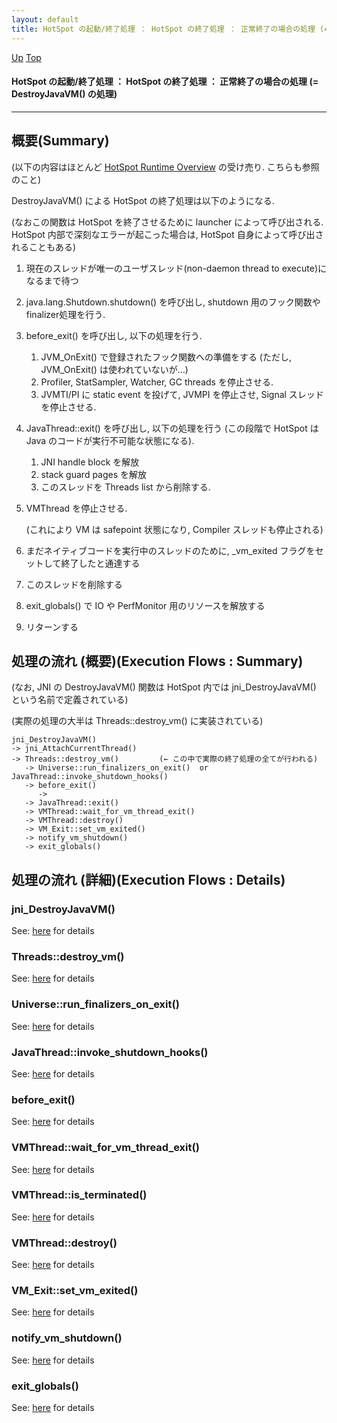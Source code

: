 ```yaml
---
layout: default
title: HotSpot の起動/終了処理 ： HotSpot の終了処理 ： 正常終了の場合の処理 (= DestroyJavaVM() の処理)  
---
```

[Up](no28916GoL.html) [Top](../index.html)

#### HotSpot の起動/終了処理 ： HotSpot の終了処理 ： 正常終了の場合の処理 (= DestroyJavaVM() の処理)  

--- 
## 概要(Summary)
(以下の内容はほとんど [HotSpot Runtime Overview](http://openjdk.java.net/groups/hotspot/docs/RuntimeOverview.html#VM%20Lifecycle|outline) の受け売り. こちらも参照のこと)

DestroyJavaVM() による HotSpot の終了処理は以下のようになる.

(なおこの関数は HotSpot を終了させるために launcher によって呼び出される.
 HotSpot 内部で深刻なエラーが起こった場合は, HotSpot 自身によって呼び出されることもある)

  1. 現在のスレッドが唯一のユーザスレッド(non-daemon thread to execute)になるまで待つ

  1. java.lang.Shutdown.shutdown() を呼び出し, 
     shutdown 用のフック関数やfinalizer処理を行う.

  1. before_exit() を呼び出し, 以下の処理を行う.

     1. JVM_OnExit() で登録されたフック関数への準備をする (ただし, JVM_OnExit() は使われていないが...)
     2. Profiler, StatSampler, Watcher, GC threads を停止させる.
     3. JVMTI/PI に static event を投げて, JVMPI を停止させ, Signal スレッドを停止させる.

  1. JavaThread::exit() を呼び出し, 以下の処理を行う
     (この段階で HotSpot は Java のコードが実行不可能な状態になる).

     1. JNI handle block を解放
     2. stack guard pages を解放
     3. このスレッドを Threads list から削除する.

  1. VMThread を停止させる.

     (これにより VM は safepoint 状態になり, Compiler スレッドも停止される)

  1. まだネイティブコードを実行中のスレッドのために, 
     _vm_exited フラグをセットして終了したと通達する

  1. このスレッドを削除する

  1. exit_globals() で IO や PerfMonitor 用のリソースを解放する

  1. リターンする

## 処理の流れ (概要)(Execution Flows : Summary)
(なお, JNI の DestroyJavaVM() 関数は HotSpot 内では jni_DestroyJavaVM() という名前で定義されている)

(実際の処理の大半は Threads::destroy_vm() に実装されている)

```
jni_DestroyJavaVM()
-> jni_AttachCurrentThread()
-> Threads::destroy_vm()         (← この中で実際の終了処理の全てが行われる)
   -> Universe::run_finalizers_on_exit()  or  JavaThread::invoke_shutdown_hooks()
   -> before_exit()
      -> 
   -> JavaThread::exit()
   -> VMThread::wait_for_vm_thread_exit()
   -> VMThread::destroy()
   -> VM_Exit::set_vm_exited()
   -> notify_vm_shutdown()
   -> exit_globals()
```

## 処理の流れ (詳細)(Execution Flows : Details)
### jni_DestroyJavaVM()
See: [here](no4230Kih.html) for details
### Threads::destroy_vm()
See: [here](no4230wNV.html) for details
### Universe::run_finalizers_on_exit()
See: [here](no31977B2C.html) for details
### JavaThread::invoke_shutdown_hooks()
See: [here](no31977OAJ.html) for details
### before_exit()
See: [here](no31977bKP.html) for details
### VMThread::wait_for_vm_thread_exit()
See: [here](no3059_wh.html) for details
### VMThread::is_terminated()
See: [here](no3059mP0.html) for details
### VMThread::destroy()
See: [here](no3059ZFu.html) for details
### VM_Exit::set_vm_exited()
See: [here](no31977oUV.html) for details
### notify_vm_shutdown()
See: [here](no319771eb.html) for details
### exit_globals()
See: [here](no31977Cph.html) for details






